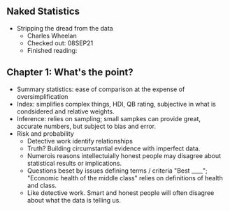 ## Naked Statistics
- Stripping the dread from the data
	- Charles Wheelan
	- Checked out: 08SEP21
	- Finished reading:

## Chapter 1: What's the point?
- Summary statistics: ease of comparison at the expense of oversimplification
- Index: simplifies complex things, HDI, QB rating, subjective in what is condsidered and relative weights.
- Inference: relies on sampling; small sampkes can provide great, accurate numbers, but subject to bias and error.
- Risk and probability
	- Detective work identify relationships
	- Truth? Building circumstantial evidence with imperfect data.
	- Numerois reasons intellectuially honest people may disagree about statistical results or implications.
	- Questions beset by issues defining terms / criteria "Best ____"; "Economic health of the middle class" relies on definitions of health and class.
	- Like detective work. Smart and honest people will often disagree about what the data is telling us.
	